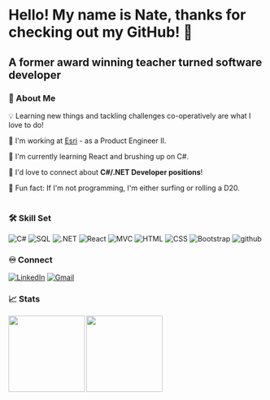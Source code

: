 # Hello! My name is Nate, thanks for checking out my GitHub! 👋
## A former award winning teacher turned software developer
### 🧬 About Me 
💡 Learning new things and tackling challenges co-operatively are what I love to do! <br/>

📒 I'm working at <a href="https://www.epicodus.com/" target="_blank">Esri</a> - as a Product Engineer II. <br />

🌱 I'm currently learning React and brushing up on C#. <br />

💬 I'd love to connect about **C#/.NET Developer positions**!  <br />

📜 Fun fact: If I'm not programming, I'm either surfing or rolling a D20.<br /> <br />

### 🛠 Skill Set
![C#](https://img.shields.io/badge/C%23-239120?style=for-the-badge&logo=c-sharp&logoColor=white)
![SQL](https://img.shields.io/badge/SQL-00000F?style=for-the-badge&logo=mysql&logoColor=white)
![.NET](https://img.shields.io/badge/.NET-00000F?style=for-the-badge&logo=mysql&logoColor=white)
![React](https://img.shields.io/badge/React-F7DF1E?style=for-the-badge&logo=javascript&logoColor=black)
![MVC](https://img.shields.io/badge/jQuery-0769AD?style=for-the-badge&logo=jquery&logoColor=white)
![HTML](https://img.shields.io/badge/HTML-239120?style=for-the-badge&logo=html5&logoColor=white)
![CSS](https://img.shields.io/badge/CSS-239120?&style=for-the-badge&logo=css3&logoColor=white)
![Bootstrap](https://img.shields.io/badge/Bootstrap-563D7C?style=for-the-badge&logo=bootstrap&logoColor=white)
![github](https://img.shields.io/badge/GitHub-000000?style=for-the-badge&logo=GitHub&logoColor=white)

### ♾️ Connect
<a href="https://www.linkedin.com/in/nathanconnseattle/(https://www.linkedin.com/in/nathan-conn/)"><img alt="LinkedIn" src="https://img.shields.io/badge/LinkedIn-0077B5?style=for-the-badge&logo=linkedin&logoColor=white"/></a>
<a href="mailto:connno34@gmail.com"><img alt="Gmail" src="https://img.shields.io/badge/Gmail-D14836?style=for-the-badge&logo=gmail&logoColor=white" /></a>

### 📈 Stats
<img align="left" height="150px" src="https://github-readme-stats.vercel.app/api?username=nconn34&show_icons=true&theme=dark" />

<img align="left" height="150px" src="https://github-readme-stats.vercel.app/api/top-langs/?username=nconn34&layout=compact&theme=dark" />
